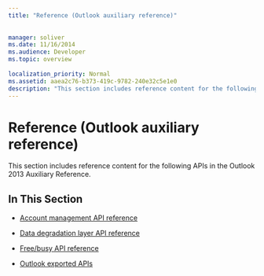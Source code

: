 ```yaml
---
title: "Reference (Outlook auxiliary reference)"
 
 
manager: soliver
ms.date: 11/16/2014
ms.audience: Developer
ms.topic: overview
 
localization_priority: Normal
ms.assetid: aaea2c76-b373-419c-9782-240e32c5e1e0
description: "This section includes reference content for the following APIs in the Outlook 2013 Auxiliary Reference."
---
```


# Reference (Outlook auxiliary reference)

This section includes reference content for the following APIs in the Outlook 2013 Auxiliary Reference.
  
## In This Section

- [Account management API reference](account-management-api-reference.md)
    
- [Data degradation layer API reference](data-degradation-layer-api-reference.md)
    
- [Free/busy API reference](free-busy-api-reference.md)
    
- [Outlook exported APIs](outlook-exported-apis.md)
    

